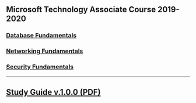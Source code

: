 ## Microsoft Technology Associate Course 2019-2020

### [Database Fundamentals](https://github.com/Tech-Talent-School/Tech-Talent-Academy/blob/master/Microsoft/MTA/Database%20Fundamentals/README.md)
### [Networking Fundamentals](https://github.com/Tech-Talent-School/Tech-Talent-Academy/blob/master/Microsoft/MTA/Networking%20Fundamentals/README.md)
### [Security Fundamentals](https://github.com/Tech-Talent-School/Tech-Talent-Academy/blob/master/Microsoft/MTA/Security%20Fundamentals/README.md)
---
## [Study Guide v.1.0.0 (PDF)](./MTA-GUIDE.pdf)
